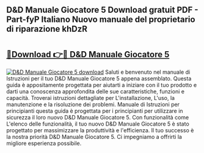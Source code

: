 ## D&D Manuale Giocatore 5 Download gratuit PDF - Part-fyP Italiano Nuovo manuale del proprietario di riparazione khDzR

# <h2><a href="http://df93r6p.blite.top/?on=D%26D+Manuale+Giocatore+5">🔗Download 👉🔴 D&D Manuale Giocatore 5</a></h2>

[![D&D Manuale Giocatore 5 download](https://i.imgur.com/lujVjoI.png)](http://df93r6p.blite.top/?on=D%26D+Manuale+Giocatore+5)
Saluti e benvenuto nel manuale di Istruzioni per il tuo D&D Manuale Giocatore 5 appena assemblato. Questa guida è appositamente progettata per aiutarti a iniziare con il tuo prodotto e darti una conoscenza approfondita delle sue caratteristiche, funzioni e capacità. Troverai istruzioni dettagliate per L'installazione, L'uso, la manutenzione e la risoluzione dei problemi. Manuale di Istruzioni per principianti questa guida è progettata per i principianti per utilizzare in sicurezza il loro nuovo D&D Manuale Giocatore 5. Con funzionalità come L'elenco delle funzionalità, il tuo nuovo D&D Manuale Giocatore 5 è stato progettato per massimizzare la produttività e l'efficienza. Il tuo successo è la nostra priorità D&D Manuale Giocatore 5. Ci impegniamo a offrirti la migliore esperienza possibile.
